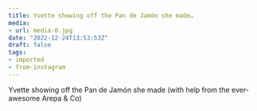 ```yaml
---
title: Yvette showing off the Pan de Jamón she made…
media:
- url: media-0.jpg
date: "2022-12-24T13:53:53Z"
draft: false
tags:
- imported
- from-instagram
---
```

Yvette showing off the Pan de Jamón she made \(with help from the ever-awesome Arepa & Co\)
